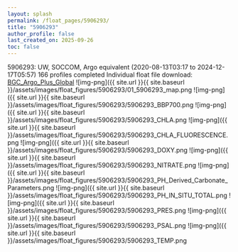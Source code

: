 ```yaml
---
layout: splash
permalink: /float_pages/5906293/
title: "5906293"
author_profile: false
last_created_on: 2025-09-26
toc: false
---
```

 
5906293: UW, SOCCOM, Argo equivalent (2020-08-13T03:17 to 2024-12-17T05:57)
166 profiles completed
Individual float file download: [BGC_Argo_Plus_Global](https://ftp.soest.hawaii.edu/bgc_argo_plus/Individual_Floats/outliers_removed/5906293_Sprof_processed.nc)
![img-png]({{ site.url }}{{ site.baseurl }}/assets/images/float_figures/5906293/01_5906293_map.png
![img-png]({{ site.url }}{{ site.baseurl }}/assets/images/float_figures/5906293/5906293_BBP700.png
![img-png]({{ site.url }}{{ site.baseurl }}/assets/images/float_figures/5906293/5906293_CHLA.png
![img-png]({{ site.url }}{{ site.baseurl }}/assets/images/float_figures/5906293/5906293_CHLA_FLUORESCENCE.png
![img-png]({{ site.url }}{{ site.baseurl }}/assets/images/float_figures/5906293/5906293_DOXY.png
![img-png]({{ site.url }}{{ site.baseurl }}/assets/images/float_figures/5906293/5906293_NITRATE.png
![img-png]({{ site.url }}{{ site.baseurl }}/assets/images/float_figures/5906293/5906293_PH_Derived_Carbonate_Parameters.png
![img-png]({{ site.url }}{{ site.baseurl }}/assets/images/float_figures/5906293/5906293_PH_IN_SITU_TOTAL.png
![img-png]({{ site.url }}{{ site.baseurl }}/assets/images/float_figures/5906293/5906293_PRES.png
![img-png]({{ site.url }}{{ site.baseurl }}/assets/images/float_figures/5906293/5906293_PSAL.png
![img-png]({{ site.url }}{{ site.baseurl }}/assets/images/float_figures/5906293/5906293_TEMP.png
